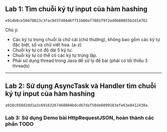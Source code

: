 <h2> Lab 1: Tìm chuỗi ký tự input của hàm hashing </h2>


```string
e914b8ce50478823c3fac9d3740446ff51b60af7081f9f2ed0b80055b2d14761
```
Chú ý:
 - Các ký tự trong chuỗi là chữ cái (chữ thường), không bao gồm các ký tự đặc biệt, số và chữ viết hoa. (a-z)
- Chuỗi ký tự có độ dài 5 ký tự.
- Chuỗi ký tự có thể có các ký tự trùng lặp.
- Phải sử dụng thread trong Java để xử lý đề bài (phải có tối thiểu 3 threads)

<hr/>

<h2> Lab 2: Sử dụng AsyncTask và Handler tìm chuỗi ký tự input của hàm hashing </h2>

```string
a918c858d2dd1a3c69163267468804bdcd67daf50de8899183efe63e8412438a
```

<h3> Lab 3: Sử dụng Demo bài HttpRequestJSON, hoàn thành các phần TODO </h2>

 
